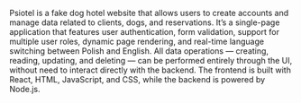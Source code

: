 Psiotel is a fake dog hotel website that allows users to create accounts and manage data related to clients, dogs, and reservations.
It’s a single-page application that features user authentication, form validation, support for multiple user roles, dynamic page rendering, and real-time language switching between Polish and English. All data operations — creating, reading, updating, and deleting — can be performed entirely through the UI, without need to interact directly with the backend.
The frontend is built with React, HTML, JavaScript, and CSS, while the backend is powered by Node.js.
